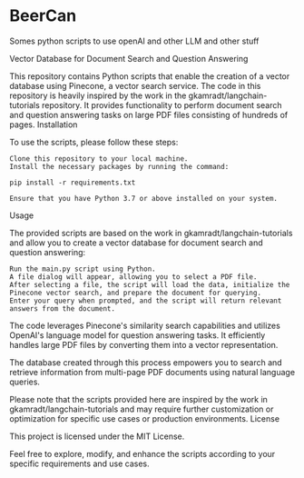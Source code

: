 # BeerCan
Somes python scripts to use openAI and other LLM and other stuff

Vector Database for Document Search and Question Answering

This repository contains Python scripts that enable the creation of a vector database using Pinecone, a vector search service. The code in this repository is heavily inspired by the work in the gkamradt/langchain-tutorials repository. It provides functionality to perform document search and question answering tasks on large PDF files consisting of hundreds of pages.
Installation

To use the scripts, please follow these steps:

    Clone this repository to your local machine.
    Install the necessary packages by running the command:

    pip install -r requirements.txt

    Ensure that you have Python 3.7 or above installed on your system.

Usage

The provided scripts are based on the work in gkamradt/langchain-tutorials and allow you to create a vector database for document search and question answering:

    Run the main.py script using Python.
    A file dialog will appear, allowing you to select a PDF file.
    After selecting a file, the script will load the data, initialize the Pinecone vector search, and prepare the document for querying.
    Enter your query when prompted, and the script will return relevant answers from the document.

The code leverages Pinecone's similarity search capabilities and utilizes OpenAI's language model for question answering tasks. It efficiently handles large PDF files by converting them into a vector representation.

The database created through this process empowers you to search and retrieve information from multi-page PDF documents using natural language queries.

Please note that the scripts provided here are inspired by the work in gkamradt/langchain-tutorials and may require further customization or optimization for specific use cases or production environments.
License

This project is licensed under the MIT License.

Feel free to explore, modify, and enhance the scripts according to your specific requirements and use cases.
